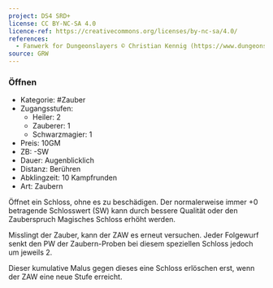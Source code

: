 ```yaml
---
project: DS4 SRD+
license: CC BY-NC-SA 4.0
licence-ref: https://creativecommons.org/licenses/by-nc-sa/4.0/
references: 
  - Fanwerk for Dungeonslayers © Christian Kennig (https://www.dungeonslayers.net/)
source: GRW
---
```


### Öffnen

- Kategorie: #Zauber
- Zugangsstufen:
  - Heiler: 2
  - Zauberer: 1
  - Schwarzmagier: 1
- Preis: 10GM
- ZB: -SW
- Dauer: Augenblicklich
- Distanz: Berühren
- Abklingzeit: 10 Kampfrunden
- Art: Zaubern

Öffnet ein Schloss, ohne es zu beschädigen. Der normalerweise immer +0 betragende Schlosswert (SW) kann durch bessere Qualität oder den Zauberspruch Magisches Schloss erhöht werden.

Misslingt der Zauber, kann der ZAW es erneut versuchen. Jeder Folgewurf senkt den PW der Zaubern-Proben bei diesem speziellen Schloss jedoch um jeweils 2.

Dieser kumulative Malus gegen dieses eine Schloss erlöschen erst, wenn der ZAW eine neue Stufe erreicht.

